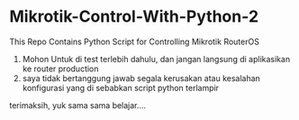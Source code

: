 # Mikrotik-Control-With-Python-2
This Repo Contains Python Script for Controlling Mikrotik RouterOS


1. Mohon Untuk di test terlebih dahulu, dan jangan langsung di aplikasikan ke router production
2. saya tidak bertanggung jawab segala kerusakan atau kesalahan konfigurasi yang di sebabkan script python terlampir

terimaksih,
yuk sama sama belajar....
